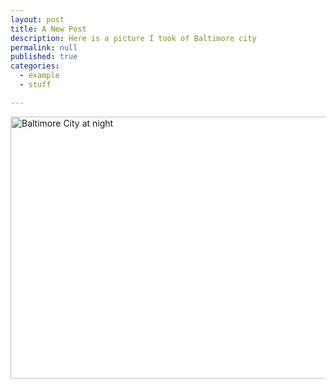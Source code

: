 ```yaml
---
layout: post
title: A New Post
description: Here is a picture I took of Baltimore city
permalink: null
published: true
categories:
  - example
  - stuff

---
```

<p><img src="https://sls-ci-bowtie-houndstooth-root-us-east-1-assets.s3.amazonaws.com/Thee-Dust/Jekyll-test/1651076169808-Clear.jpg" alt="Baltimore City at night" width="845" height="419" /></p>
